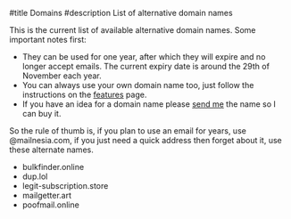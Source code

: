 #title Domains
#description List of alternative domain names

This is the current list of available alternative domain names.  Some
important notes first:

 - They can be used for one year, after which they will expire and no longer accept emails.
   The current expiry date is around the 29th of November each year.
 - You can always use your own domain name too, just follow the
   instructions on the [features](/features.html) page.
 - If you have an idea for a domain name please
   [send me](/contact.html) the name so I can buy it.

So the rule of thumb is, if you plan to use an email for years, use
@mailnesia.com, if you just need a quick address then forget about it,
use these alternate names.

 - bulkfinder.online
 - dup.lol
 - legit-subscription.store
 - mailgetter.art
 - poofmail.online
